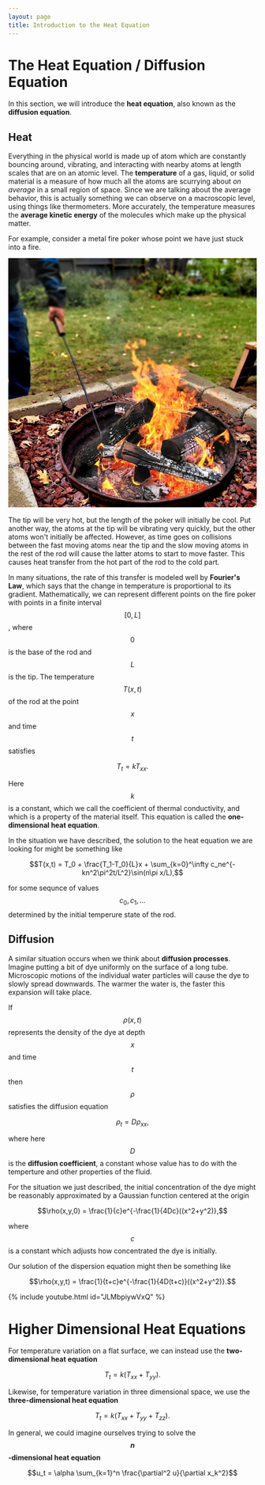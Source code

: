 ```yaml
---
layout: page
title: Introduction to the Heat Equation
---
```


# The Heat Equation / Diffusion Equation

In this section, we will introduce the **heat equation**, also known as the **diffusion equation**.

## Heat

Everything in the physical world is made up of atom which are constantly bouncing around, vibrating, and interacting with nearby atoms at length scales that are on an atomic level.
The **temperature** of a gas, liquid, or solid material is a measure of how much all the atoms are scurrying about *on average* in a small region of space.
Since we are talking about the average behavior, this is actually something we can observe on a macroscopic level, using things like thermometers.
More accurately, the temperature measures the **average kinetic energy** of the molecules which make up the physical matter.

For example, consider a metal fire poker whose point we have just stuck into a fire.

<p align="center"><img widtth=300 src="fig/fire-poker.webp"/></p>

The tip will be very hot, but the length of the poker will initially be cool.
Put another way, the atoms at the tip will be vibrating very quickly, but the other atoms won't initially be affected.
However, as time goes on collisions between the fast moving atoms near the tip and the slow moving atoms in the rest of the rod will cause the latter atoms to start to move faster.
This causes heat transfer from the hot part of the rod to the cold part.

In many situations, the rate of this transfer is modeled well by **Fourier's Law**, which says that the change in temperature is proportional to its gradient.
Mathematically, we can represent different points on the fire poker with points in a finite interval $$[0,L]$$, where $$0$$ is the base of the rod and $$L$$ is the tip.
The temperature $$T(x,t)$$ of the rod at the point $$x$$ and time $$t$$ satisfies

$$T_t = kT_{xx}.$$

Here $$k$$ is a constant, which we call the coefficient of thermal conductivity, and which is a property of the material itself.
This equation is called the **one-dimensional heat equation**.

In the situation we have described, the solution to the heat equation we are looking for might be something like

$$T(x,t) = T_0 + \frac{T_1-T_0}{L}x + \sum_{k=0}^\infty c_ne^{-kn^2\pi^2t/L^2}\sin(n\pi x/L),$$

for some sequnce of values $$c_0,c_1,\dots$$ determined by the initial temperure state of the rod.

## Diffusion

A similar situation occurs when we think about **diffusion processes**.
Imagine putting a bit of dye uniformly on the surface of a long tube.
Microscopic motions of the individual water particles will cause the dye to slowly spread downwards.
The warmer the water is, the faster this expansion will take place.

If $$\rho(x,t)$$ represents the density of the dye at depth $$x$$ and time $$t$$ then $$\rho$$ satisfies the diffusion equation

$$\rho_t = D\rho_{xx},$$

where here $$D$$ is the **diffusion coefficient**, a constant whose value has to
do with the temperture and other properties of the fluid.

For the situation we just described, the initial concentration of the dye might be reasonably approximated by a Gaussian function centered at the origin

$$\rho(x,y,0) = \frac{1}{c}e^{-\frac{1}{4Dc}((x^2+y^2)},$$

where $$c$$ is a constant which adjusts how concentrated the dye is initially.

Our solution of the dispersion equation might then be something like

$$\rho(x,y,t) = \frac{1}{t+c}e^{-\frac{1}{4D(t+c)}((x^2+y^2)}.$$

{% include youtube.html id="JLMbpiywVxQ" %}


# Higher Dimensional Heat Equations

For temperature variation on a flat surface, we can instead use the **two-dimensional heat equation**

$$T_t = k(T_{xx}+T_{yy}).$$

Likewise, for temperature variation in three dimensional space, we use the **three-dimensional heat equation**

$$T_t = k(T_{xx}+T_{yy}+T_{zz}).$$

In general, we could imagine ourselves trying to solve the **$$n$$-dimensional heat equation**

$$u_t = \alpha \sum_{k=1}^n \frac{\partial^2 u}{\partial x_k^2}$$

